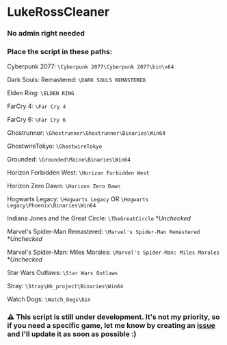 # LukeRossCleaner
### No admin right needed

### Place the script in these paths:

Cyberpunk 2077:
`\Cyberpunk 2077\Cyberpunk 2077\bin\x64`

Dark Souls: Remastered:
`\DARK SOULS REMASTERED`

Elden Ring:
`\ELDEN RING`

FarCry 4:
`\Far Cry 4`

FarCry 6:
`\Far Cry 6`

Ghostrunner:
`\Ghostrunner\Ghostrunner\Binaries\Win64`

GhostwireTokyo:
`\GhostwireTokyo` 

Grounded:
`\Grounded\Maine\Binaries\Win64` 

Horizon Forbidden West:
`\Horizon Forbidden West`

Horizon Zero Dawn:
`\Horizon Zero Dawn`

Hogwarts Legacy:
`\Hogwarts Legacy`
OR
`\Hogwarts Legacy\Phoenix\Binaries\Win64`

Indiana Jones and the Great Circle:
`\TheGreatCircle` **Unchecked*

Marvel's Spider-Man Remastered:
`\Marvel's Spider-Man Remastered` **Unchecked*

Marvel's Spider-Man: Miles Morales:
`\Marvel's Spider-Man: Miles Morales ` **Unchecked*

Star Wars Outlaws:
`\Star Wars Outlaws`

Stray:
`\Stray\Hk_project\Binaries\Win64`

Watch Dogs:
`\Watch_Dogs\bin`

### ⚠️ This script is still under development. It's not my priority, so if you need a specific game, let me know by creating an [issue](https://github.com/Yelodress/LukeRossCleaner/issues) and I'll update it as soon as possible :)
